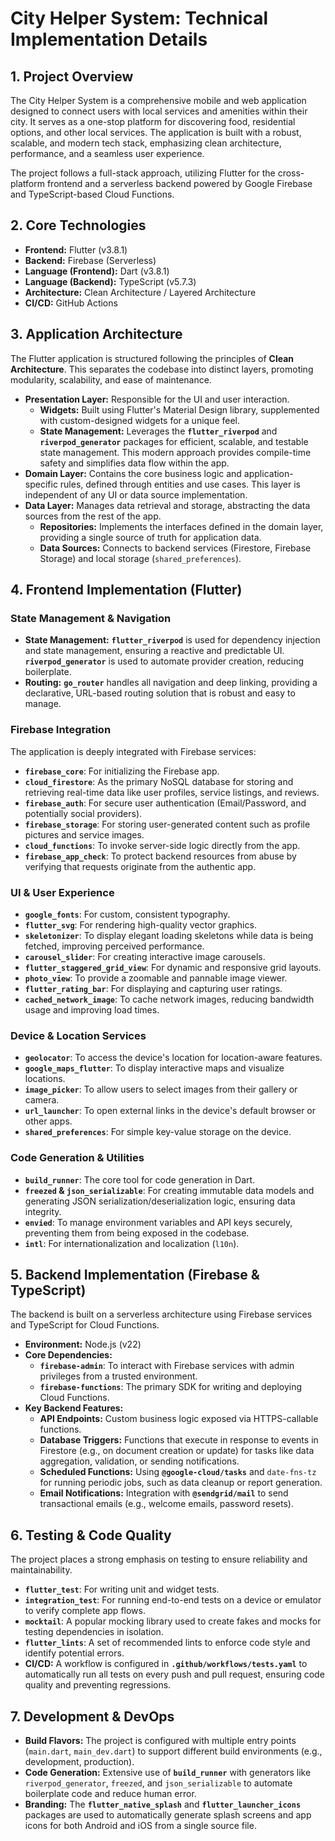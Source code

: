 # City Helper System: Technical Implementation Details

## 1. Project Overview

The City Helper System is a comprehensive mobile and web application designed to connect users with local services and amenities within their city. It serves as a one-stop platform for discovering food, residential options, and other local services. The application is built with a robust, scalable, and modern tech stack, emphasizing clean architecture, performance, and a seamless user experience.

The project follows a full-stack approach, utilizing Flutter for the cross-platform frontend and a serverless backend powered by Google Firebase and TypeScript-based Cloud Functions.

## 2. Core Technologies

- **Frontend:** Flutter (v3.8.1)
- **Backend:** Firebase (Serverless)
- **Language (Frontend):** Dart (v3.8.1)
- **Language (Backend):** TypeScript (v5.7.3)
- **Architecture:** Clean Architecture / Layered Architecture
- **CI/CD:** GitHub Actions

## 3. Application Architecture

The Flutter application is structured following the principles of **Clean Architecture**. This separates the codebase into distinct layers, promoting modularity, scalability, and ease of maintenance.

- **Presentation Layer:** Responsible for the UI and user interaction.
  - **Widgets:** Built using Flutter's Material Design library, supplemented with custom-designed widgets for a unique feel.
  - **State Management:** Leverages the **`flutter_riverpod`** and **`riverpod_generator`** packages for efficient, scalable, and testable state management. This modern approach provides compile-time safety and simplifies data flow within the app.
- **Domain Layer:** Contains the core business logic and application-specific rules, defined through entities and use cases. This layer is independent of any UI or data source implementation.
- **Data Layer:** Manages data retrieval and storage, abstracting the data sources from the rest of the app.
  - **Repositories:** Implements the interfaces defined in the domain layer, providing a single source of truth for application data.
  - **Data Sources:** Connects to backend services (Firestore, Firebase Storage) and local storage (`shared_preferences`).

## 4. Frontend Implementation (Flutter)

### State Management & Navigation

- **State Management:** **`flutter_riverpod`** is used for dependency injection and state management, ensuring a reactive and predictable UI. **`riverpod_generator`** is used to automate provider creation, reducing boilerplate.
- **Routing:** **`go_router`** handles all navigation and deep linking, providing a declarative, URL-based routing solution that is robust and easy to manage.

### Firebase Integration

The application is deeply integrated with Firebase services:

- **`firebase_core`**: For initializing the Firebase app.
- **`cloud_firestore`**: As the primary NoSQL database for storing and retrieving real-time data like user profiles, service listings, and reviews.
- **`firebase_auth`**: For secure user authentication (Email/Password, and potentially social providers).
- **`firebase_storage`**: For storing user-generated content such as profile pictures and service images.
- **`cloud_functions`**: To invoke server-side logic directly from the app.
- **`firebase_app_check`**: To protect backend resources from abuse by verifying that requests originate from the authentic app.

### UI & User Experience

- **`google_fonts`**: For custom, consistent typography.
- **`flutter_svg`**: For rendering high-quality vector graphics.
- **`skeletonizer`**: To display elegant loading skeletons while data is being fetched, improving perceived performance.
- **`carousel_slider`**: For creating interactive image carousels.
- **`flutter_staggered_grid_view`**: For dynamic and responsive grid layouts.
- **`photo_view`**: To provide a zoomable and pannable image viewer.
- **`flutter_rating_bar`**: For displaying and capturing user ratings.
- **`cached_network_image`**: To cache network images, reducing bandwidth usage and improving load times.

### Device & Location Services

- **`geolocator`**: To access the device's location for location-aware features.
- **`google_maps_flutter`**: To display interactive maps and visualize locations.
- **`image_picker`**: To allow users to select images from their gallery or camera.
- **`url_launcher`**: To open external links in the device's default browser or other apps.
- **`shared_preferences`**: For simple key-value storage on the device.

### Code Generation & Utilities

- **`build_runner`**: The core tool for code generation in Dart.
- **`freezed` & `json_serializable`**: For creating immutable data models and generating JSON serialization/deserialization logic, ensuring data integrity.
- **`envied`**: To manage environment variables and API keys securely, preventing them from being exposed in the codebase.
- **`intl`**: For internationalization and localization (`l10n`).

## 5. Backend Implementation (Firebase & TypeScript)

The backend is built on a serverless architecture using Firebase services and TypeScript for Cloud Functions.

- **Environment:** Node.js (v22)
- **Core Dependencies:**
  - **`firebase-admin`**: To interact with Firebase services with admin privileges from a trusted environment.
  - **`firebase-functions`**: The primary SDK for writing and deploying Cloud Functions.
- **Key Backend Features:**
  - **API Endpoints:** Custom business logic exposed via HTTPS-callable functions.
  - **Database Triggers:** Functions that execute in response to events in Firestore (e.g., on document creation or update) for tasks like data aggregation, validation, or sending notifications.
  - **Scheduled Functions:** Using **`@google-cloud/tasks`** and `date-fns-tz` for running periodic jobs, such as data cleanup or report generation.
  - **Email Notifications:** Integration with **`@sendgrid/mail`** to send transactional emails (e.g., welcome emails, password resets).

## 6. Testing & Code Quality

The project places a strong emphasis on testing to ensure reliability and maintainability.

- **`flutter_test`**: For writing unit and widget tests.
- **`integration_test`**: For running end-to-end tests on a device or emulator to verify complete app flows.
- **`mocktail`**: A popular mocking library used to create fakes and mocks for testing dependencies in isolation.
- **`flutter_lints`**: A set of recommended lints to enforce code style and identify potential errors.
- **CI/CD:** A workflow is configured in **`.github/workflows/tests.yaml`** to automatically run all tests on every push and pull request, ensuring code quality and preventing regressions.

## 7. Development & DevOps

- **Build Flavors:** The project is configured with multiple entry points (`main.dart`, `main_dev.dart`) to support different build environments (e.g., development, production).
- **Code Generation:** Extensive use of **`build_runner`** with generators like `riverpod_generator`, `freezed`, and `json_serializable` to automate boilerplate code and reduce human error.
- **Branding:** The **`flutter_native_splash`** and **`flutter_launcher_icons`** packages are used to automatically generate splash screens and app icons for both Android and iOS from a single source file.
